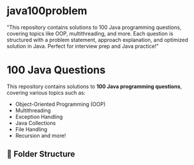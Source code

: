# java100problem
"This repository contains solutions to 100 Java programming questions, covering topics like  OOP, multithreading, and more. Each question is structured with a problem statement, approach explanation, and optimized solution in Java. Perfect for interview prep and Java practice!"
# 100 Java Questions  

This repository contains solutions to **100 Java programming questions**, covering various topics such as:  
- Object-Oriented Programming (OOP)  
- Multithreading  
- Exception Handling  
- Java Collections  
- File Handling  
- Recursion and more!  

## 📂 Folder Structure  
